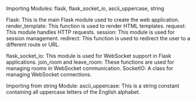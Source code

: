 Importing Modules: flask, flask_socket_io, ascii_uppercase, string

Flask: This is the main Flask module used to create the web application.
render_template: This function is used to render HTML templates.
request: This module handles HTTP requests.
session: This module is used for session management.
redirect: This function is used to redirect the user to a different route or URL.

flask_socket_io: This module is used for WebSocket support in Flask applications.
join_room and leave_room: These functions are used for managing rooms in WebSocket communication.
SocketIO: A class for managing WebSocket connections.

Importing from string Module:
ascii_uppercase: This is a string constant containing all uppercase letters of the English alphabet.

